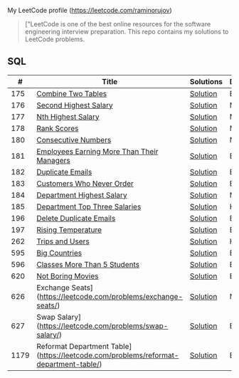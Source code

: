 My LeetCode profile (https://leetcode.com/raminorujov) 

> ["LeetCode is one of the best online resources for the software engineering interview preparation. This repo contains my solutions to LeetCode problems.

## SQL

|  #  |      Title     |   Solutions   | Difficulty  | Tag                   
|-----|----------------|---------------|-------------|-------------
|175|[Combine Two Tables](https://leetcode.com/problems/combine-two-tables/)|[Solution](sql/combine-two-tables/solution.sql)|Easy|Database|
|176|[Second Highest Salary](https://leetcode.com/problems/second-highest-salary/)|[Solution](sql/second-highest-salary/solution.sql)|Medium|Database|
|177|[Nth Highest Salary](https://leetcode.com/problems/nth-highest-salary/)|[Solution](sql/nth-highest-salary/solution.sql)|Medium|Database|
|178|[Rank Scores](https://leetcode.com/problems/rank-scores/)|[Solution](sql/rank-scores/solution.sql)|Medium|Database|
|180|[Consecutive Numbers](https://leetcode.com/problems/consecutive-numbers/)|[Solution](sql/consecutive-numbers/solution.sql)|Medium|Database|
|181|[Employees Earning More Than Their Managers](https://leetcode.com/problems/employees-earning-more-than-their-managers/)|[Solution](sql/employees-earning-more-than-their-managers/solution.sql)|Easy|Database|
|182|[Duplicate Emails](https://leetcode.com/problems/duplicate-emails/)|[Solution](sql/duplicate-emails/solution.sql)|Easy|Database|
|183|[Customers Who Never Order](https://leetcode.com/problems/customers-who-never-order/)|[Solution](sql/customers-who-never-order/solution.sql)|Easy|Database|
|184|[Department Highest Salary](https://leetcode.com/problems/department-highest-salary/)|[Solution](sql/department-highest-salary/solution.sql)|Medium|Database|
|185|[Department Top Three Salaries](https://leetcode.com/problems/department-top-three-salaries/)|[Solution](sql/department-top-three-salaries/solution.sql)|Hard|Database|
|196|[Delete Duplicate Emails](https://leetcode.com/problems/delete-duplicate-emails/)|[Solution](sql/delete-duplicate-emails/solution.sql)|Easy|Database|
|197|[Rising Temperature](https://leetcode.com/problems/rising-temperature/)|[Solution](sql/rising-temperature/solution.sql)|Easy|Database|
|262|[Trips and Users](https://leetcode.com/problems/trips-and-users/)|[Solution](sql/trips-and-users/solution.sql)|Hard|Database|
|595|[Big Countries](https://leetcode.com/problems/big-countries/)|[Solution](sql/big-countries/solution.sql)|Easy|Database|
|596|[Classes More Than 5 Students](https://leetcode.com/problems/classes-more-than-5-students/)|[Solution](sql/classes-more-than-5-students/solution.sql)|Easy|Database|
|620|[Not Boring Movies](https://leetcode.com/problems/not-boring-movies/)|[Solution](sql/not-boring-movies/solution.sql)|Easy|Database|
|626|Exchange Seats](https://leetcode.com/problems/exchange-seats/)|[Solution](sql/exchange-seats/solution.sql)|Medium|Database|
|627|Swap Salary](https://leetcode.com/problems/swap-salary/)|[Solution](sql/swap-salary/solution.sql)|Easy|Database|
|1179|Reformat Department Table](https://leetcode.com/problems/reformat-department-table/)|[Solution](sql/swap-salary/solution.sql)|Easy|Database|